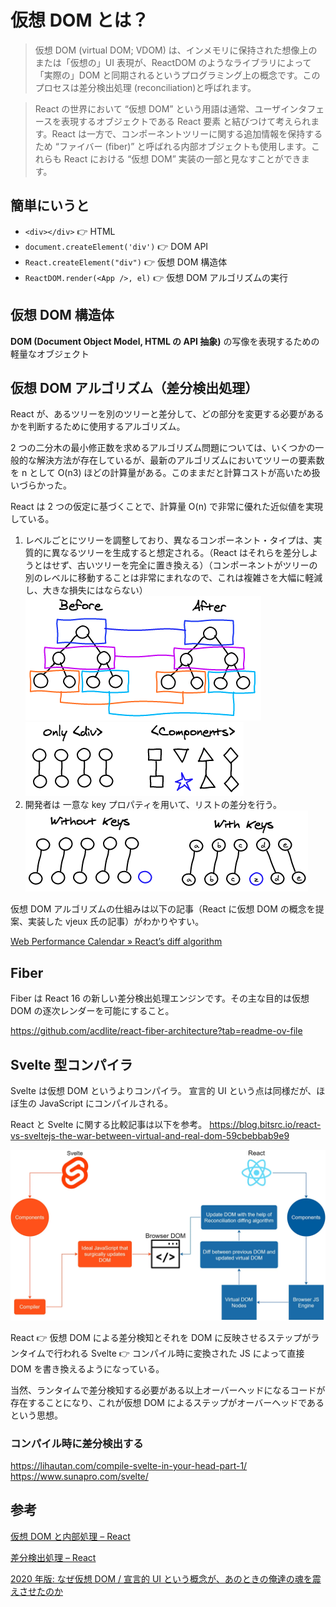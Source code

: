 # 仮想 DOM とは？

> 仮想 DOM (virtual DOM; VDOM) は、インメモリに保持された想像上のまたは「仮想の」UI 表現が、ReactDOM のようなライブラリによって「実際の」DOM と同期されるというプログラミング上の概念です。このプロセスは差分検出処理 (reconciliation)と呼ばれます。

> React の世界において “仮想 DOM” という用語は通常、ユーザインタフェースを表現するオブジェクトである React 要素 と結びつけて考えられます。React は一方で、コンポーネントツリーに関する追加情報を保持するため “ファイバー (fiber)” と呼ばれる内部オブジェクトも使用します。これらも React における “仮想 DOM” 実装の一部と見なすことができます。

## 簡単にいうと

- `<div></div>` 👉 HTML
- `document.createElement('div')` 👉 DOM API
- `React.createElement("div")` 👉 仮想 DOM 構造体
- `ReactDOM.render(<App />, el)` 👉 仮想 DOM アルゴリズムの実行

## 仮想 DOM 構造体

**DOM (Document Object Model, HTML の API 抽象)** の写像を表現するための軽量なオブジェクト

## 仮想 DOM アルゴリズム（差分検出処理）

React が、あるツリーを別のツリーと差分して、どの部分を変更する必要があるかを判断するために使用するアルゴリズム。

2 つの二分木の最小修正数を求めるアルゴリズム問題については、いくつかの一般的な解決方法が存在しているが、最新のアルゴリズムにおいてツリーの要素数を n として O(n3) ほどの計算量がある。このままだと計算コストが高いため扱いづらかった。

React は 2 つの仮定に基づくことで、計算量 O(n) で非常に優れた近似値を実現している。

1. レベルごとにツリーを調整しており、異なるコンポーネント・タイプは、実質的に異なるツリーを生成すると想定される。（React はそれらを差分しようとはせず、古いツリーを完全に置き換える）（コンポーネントがツリーの別のレベルに移動することは非常にまれなので、これは複雑さを大幅に軽減し、大きな損失にはならない）
   ![](assets/20231220150024.png)
   ![](assets/20231220150808.png)
2. 開発者は 一意な key プロパティを用いて、リストの差分を行う。
   ![](assets/20231220150133.png)

仮想 DOM アルゴリズムの仕組みは以下の記事（React に仮想 DOM の概念を提案、実装した vjeux 氏の記事）がわかりやすい。

[Web Performance Calendar » React’s diff algorithm](https://calendar.perfplanet.com/2013/diff/)

## Fiber

Fiber は React 16 の新しい差分検出処理エンジンです。その主な目的は仮想 DOM の逐次レンダーを可能にすること。

<https://github.com/acdlite/react-fiber-architecture?tab=readme-ov-file>

## Svelte 型コンパイラ

Svelte は仮想 DOM というよりコンパイラ。
宣言的 UI という点は同様だが、ほぼ生の JavaScript にコンパイルされる。

React と Svelte に関する比較記事は以下を参考。
<https://blog.bitsrc.io/react-vs-sveltejs-the-war-between-virtual-and-real-dom-59cbebbab9e9>

![](assets/20231220023539.png)

React 👉 仮想 DOM による差分検知とそれを DOM に反映させるステップがランタイムで行われる
Svelte 👉 コンパイル時に変換された JS によって直接 DOM を書き換えるようになっている。

当然、ランタイムで差分検知する必要がある以上オーバーヘッドになるコードが存在することになり、これが仮想 DOM によるステップがオーバーヘッドであるという思想。

### コンパイル時に差分検出する

<https://lihautan.com/compile-svelte-in-your-head-part-1/>
<https://www.sunapro.com/svelte/>

## 参考

[仮想 DOM と内部処理 – React](https://ja.legacy.reactjs.org/docs/faq-internals.html)

[差分検出処理 – React](https://ja.legacy.reactjs.org/docs/reconciliation.html)

[2020 年版: なぜ仮想 DOM / 宣言的 UI という概念が、あのときの俺達の魂を震えさせたのか](https://zenn.dev/mizchi/books/0c55c230f5cc754c38b9)
